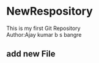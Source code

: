 # NewRespository

This is my first Git Repository
<br />
Author:Ajay kumar b s bangre

<h2 >add new File</h2 >
